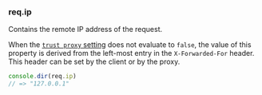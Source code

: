 <h3 id='req.ip'>req.ip</h3>

Contains the remote IP address of the request.

When the [`trust proxy` setting](/5x/api.html#trust.proxy.options.table) does not evaluate to `false`,
the value of this property is derived from the left-most entry in the
`X-Forwarded-For` header. This header can be set by the client or by the proxy.

```js
console.dir(req.ip)
// => "127.0.0.1"
```
